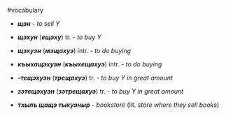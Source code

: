 #vocabulary

- **_щэн_** - _to sell Y_
- **_щэхун_** (**_ещэху_**) tr. - _to buy Y_
- **_щэхуэн_** (**_мэщахуэ_**) intr. - _to do buying_
- **_къыxaщэхуэн_** (**_къыхещахуэ_**) intr. - _to do buying_
- **_-тещэхуэн_** (**_трещахуэ_**) tr. - _to buy Y in great amount_
- **_зэтещэхуэн_** (**_зэтрещахуэ_**) tr. - _to buy Y in great amount_


- **_тхылъ щащэ тыкуэныр_** - _bookstore_ (lit. _store where they sell books_)